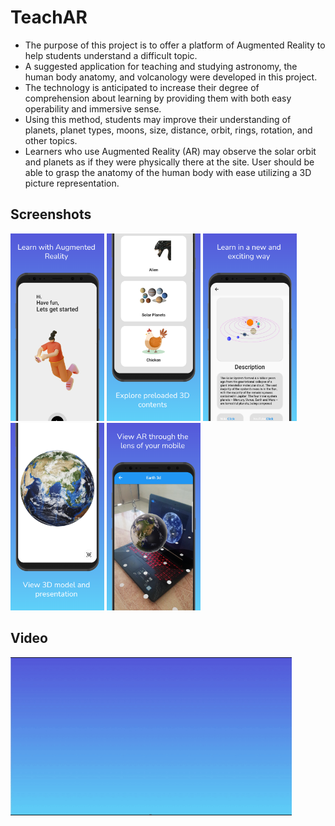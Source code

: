 # TeachAR

- The purpose of this project is to offer a platform of Augmented Reality to help students understand a difficult topic.
- A suggested application for teaching and studying astronomy, the human body anatomy, and volcanology were developed in this project.
- The technology is anticipated to increase their degree of comprehension about learning by providing them with both easy operability and immersive sense.
- Using this method, students may improve their understanding of planets, planet types, moons, size, distance, orbit, rings, rotation, and other topics.
- Learners who use Augmented Reality (AR) may observe the solar orbit and planets as if they were physically there at the site. User should be able to grasp the anatomy of the human body with ease utilizing a 3D picture representation.

## Screenshots
<p float="left">
<img src="Screenshots/1_WelcomeScreen.png"  width="150"/>
<img src="Screenshots/2_Menu.png"  width="150"/>
<img src="Screenshots/3_Info.png"  width="150"/>
<img src="Screenshots/4_ViewIn3D.png"  width="150"/>
<img src="Screenshots/5_ViewInAR.png"  width="150"/>
</p>

## Video
<img src="Screenshots/TeachARVideo.gif"  width="450"/>
